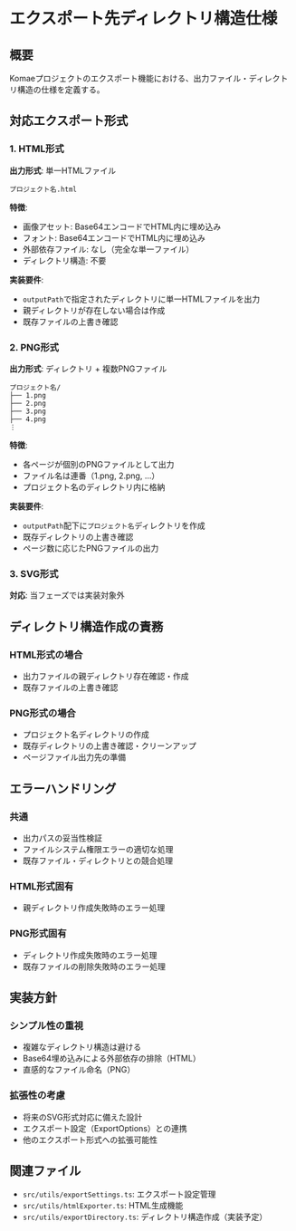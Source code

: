 # エクスポート先ディレクトリ構造仕様

## 概要

Komaeプロジェクトのエクスポート機能における、出力ファイル・ディレクトリ構造の仕様を定義する。

## 対応エクスポート形式

### 1. HTML形式

**出力形式**: 単一HTMLファイル

```
プロジェクト名.html
```

**特徴**:
- 画像アセット: Base64エンコードでHTML内に埋め込み
- フォント: Base64エンコードでHTML内に埋め込み
- 外部依存ファイル: なし（完全な単一ファイル）
- ディレクトリ構造: 不要

**実装要件**:
- `outputPath`で指定されたディレクトリに単一HTMLファイルを出力
- 親ディレクトリが存在しない場合は作成
- 既存ファイルの上書き確認

### 2. PNG形式

**出力形式**: ディレクトリ + 複数PNGファイル

```
プロジェクト名/
├── 1.png
├── 2.png
├── 3.png
├── 4.png
⋮
```

**特徴**:
- 各ページが個別のPNGファイルとして出力
- ファイル名は連番（1.png, 2.png, ...）
- プロジェクト名のディレクトリ内に格納

**実装要件**:
- `outputPath`配下に`プロジェクト名`ディレクトリを作成
- 既存ディレクトリの上書き確認
- ページ数に応じたPNGファイルの出力

### 3. SVG形式

**対応**: 当フェーズでは実装対象外

## ディレクトリ構造作成の責務

### HTML形式の場合
- 出力ファイルの親ディレクトリ存在確認・作成
- 既存ファイルの上書き確認

### PNG形式の場合
- プロジェクト名ディレクトリの作成
- 既存ディレクトリの上書き確認・クリーンアップ
- ページファイル出力先の準備

## エラーハンドリング

### 共通
- 出力パスの妥当性検証
- ファイルシステム権限エラーの適切な処理
- 既存ファイル・ディレクトリとの競合処理

### HTML形式固有
- 親ディレクトリ作成失敗時のエラー処理

### PNG形式固有
- ディレクトリ作成失敗時のエラー処理
- 既存ファイルの削除失敗時のエラー処理

## 実装方針

### シンプル性の重視
- 複雑なディレクトリ構造は避ける
- Base64埋め込みによる外部依存の排除（HTML）
- 直感的なファイル命名（PNG）

### 拡張性の考慮
- 将来のSVG形式対応に備えた設計
- エクスポート設定（ExportOptions）との連携
- 他のエクスポート形式への拡張可能性

## 関連ファイル

- `src/utils/exportSettings.ts`: エクスポート設定管理
- `src/utils/htmlExporter.ts`: HTML生成機能
- `src/utils/exportDirectory.ts`: ディレクトリ構造作成（実装予定）